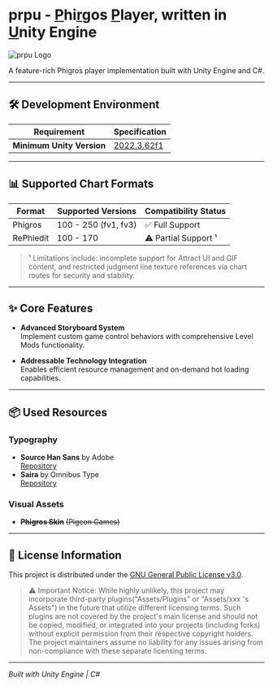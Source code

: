 # prpu - <ins>P</ins>hi<ins>r</ins>gos <ins>P</ins>layer, written in <ins>U</ins>nity Engine

![prpu Logo](https://youke1.picui.cn/s1/2025/10/04/68e0c03654c03.png)

A feature-rich Phigros player implementation built with Unity Engine and C#.

---

## 🛠️ Development Environment

| Requirement               | Specification                                                      |
| ------------------------- | ------------------------------------------------------------------ |
| **Minimum Unity Version** | [2022.3.62f1](https://unity.cn/release-notes/lts/2021/2022.3.62f1) |

---

## 📊 Supported Chart Formats

| Format    | Supported Versions   | Compatibility Status |
| --------- | -------------------- | -------------------- |
| Phigros   | 100 - 250 (fv1, fv3) | ✅ Full Support      |
| RePhiedit | 100 - 170            | ⚠️ Partial Support ¹ |

> ¹ Limitations include: incomplete support for Attract UI and GIF content, and restricted judgment line texture references via chart routes for security and stability.

---

## ✨ Core Features

- **Advanced Storyboard System**  
  Implement custom game control behaviors with comprehensive Level Mods functionality.

- **Addressable Technology Integration**  
  Enables efficient resource management and on-demand hot loading capabilities.

---

## 📦 Used Resources

### Typography

- **Source Han Sans** by Adobe  
  [Repository](https://github.com/adobe-fonts/source-han-sans)
- **Saira** by Omnibus Type  
  [Repository](https://github.com/Omnibus-Type/Saira)

### Visual Assets

- **~~Phigros Skin~~** ~~(Pigeon Games)~~

---

## 📜 License Information

This project is distributed under the [GNU General Public License v3.0](LICENSE).

> ⚠️ Important Notice: While highly unlikely, this project may incorporate third-party plugins("Assets/Plugins" or "Assets/xxx 's Assets") in the future that utilize different licensing terms. Such plugins are not covered by the project's main license and should not be copied, modified, or integrated into your projects (including forks) without explicit permission from their respective copyright holders. The project maintainers assume no liability for any issues arising from non-compliance with these separate licensing terms.

---

_Built with Unity Engine | C#_
